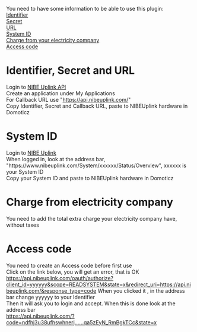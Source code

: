You need to have some information to be able to use this plugin:  
[Identifier](https://github.com/flopp999/NIBEUplink-Domoticz/blob/main/README.md#Identifier,-Secret-and-URL)  
[Secret](https://github.com/flopp999/NIBEUplink-Domoticz/blob/main/README.md#Identifier,-Secret-and-URL)  
[URL](https://github.com/flopp999/NIBEUplink-Domoticz/blob/main/README.md#Identifier,-Secret-and-URL)  
[System ID](https://github.com/flopp999/NIBEUplink-Domoticz/blob/main/README.md#System-ID)  
[Charge from your electricity company](https://github.com/flopp999/NIBEUplink-Domoticz/blob/main/README.md#Charge-from-electricity-company)  
[Access code](https://github.com/flopp999/NIBEUplink-Domoticz/blob/main/README.md#Access-code)

# Identifier, Secret and URL
Login to [NIBE Uplink API](https://api.nibeuplink.com/)  
Create an application under My Applications  
For Callback URL use "https://api.nibeuplink.com/"  
Copy Identifier, Secret and Callback URL, paste to NIBEUplink hardware in Domoticz  

# System ID
Login to [NIBE Uplink](https://nibeuplink.com/)  
When logged in, look at the address bar, "h<span>ttps://w<i></i>ww.<span>nibeuplink.com/System/xxxxxx/Status/Overview", xxxxxx is your System ID  
Copy your System ID and paste to NIBEUplink hardware in Domoticz  

# Charge from electricity company
You need to add the total extra charge your electricity company have, without taxes

# Access code
You need to create an Access code before first use  
Click on the link below, you will get an error, that is OK
https://api.nibeuplink.com/oauth/authorize?client_id=yyyyyy&scope=READSYSTEM&state=x&redirect_uri=https://api.nibeuplink.com/&response_type=code
When you clicked it , in the address bar change yyyyyy to your Identifier  
Then it will ask you to login and accept.
When this is done look at the address bar  
https://api.nibeuplink.com/?code=ndfhj3u38ufhswhnerj......qa5zEyN_RmBgkTCc&state=x
